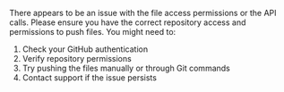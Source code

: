There appears to be an issue with the file access permissions or the API calls. Please ensure you have the correct repository access and permissions to push files. You might need to:

1. Check your GitHub authentication
2. Verify repository permissions
3. Try pushing the files manually or through Git commands
4. Contact support if the issue persists